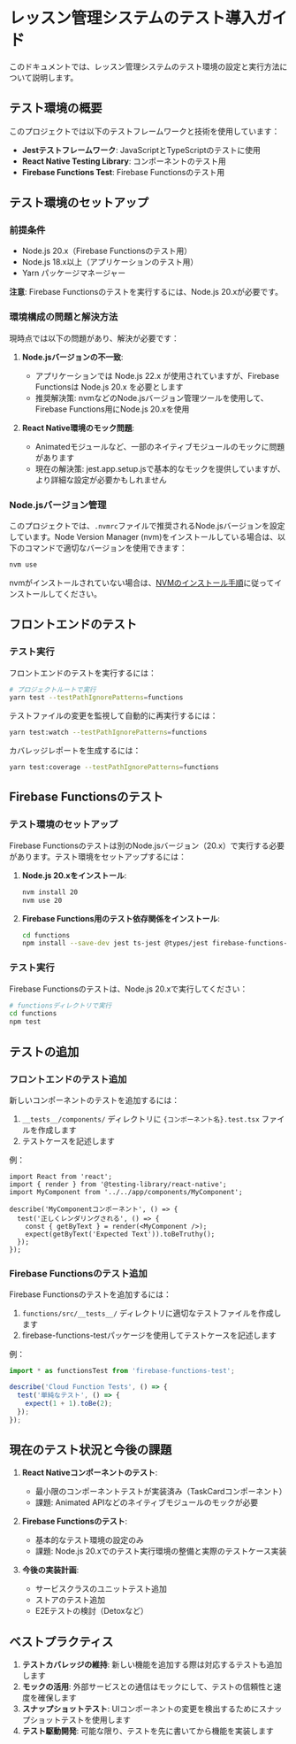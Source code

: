 # レッスン管理システムのテスト導入ガイド

このドキュメントでは、レッスン管理システムのテスト環境の設定と実行方法について説明します。

## テスト環境の概要

このプロジェクトでは以下のテストフレームワークと技術を使用しています：

- **Jestテストフレームワーク**: JavaScriptとTypeScriptのテストに使用
- **React Native Testing Library**: コンポーネントのテスト用
- **Firebase Functions Test**: Firebase Functionsのテスト用

## テスト環境のセットアップ

### 前提条件

- Node.js 20.x（Firebase Functionsのテスト用）
- Node.js 18.x以上（アプリケーションのテスト用）
- Yarn パッケージマネージャー

**注意**: Firebase Functionsのテストを実行するには、Node.js 20.xが必要です。

### 環境構成の問題と解決方法

現時点では以下の問題があり、解決が必要です：

1. **Node.jsバージョンの不一致**: 
   - アプリケーションでは Node.js 22.x が使用されていますが、Firebase Functionsは Node.js 20.x を必要とします
   - 推奨解決策: nvmなどのNode.jsバージョン管理ツールを使用して、Firebase Functions用にNode.js 20.xを使用

2. **React Native環境のモック問題**:
   - Animatedモジュールなど、一部のネイティブモジュールのモックに問題があります
   - 現在の解決策: jest.app.setup.jsで基本的なモックを提供していますが、より詳細な設定が必要かもしれません

### Node.jsバージョン管理

このプロジェクトでは、`.nvmrc`ファイルで推奨されるNode.jsバージョンを設定しています。Node Version Manager (nvm)をインストールしている場合は、以下のコマンドで適切なバージョンを使用できます：

```bash
nvm use
```

nvmがインストールされていない場合は、[NVMのインストール手順](https://github.com/nvm-sh/nvm#installing-and-updating)に従ってインストールしてください。

## フロントエンドのテスト

### テスト実行

フロントエンドのテストを実行するには：

```bash
# プロジェクトルートで実行
yarn test --testPathIgnorePatterns=functions
```

テストファイルの変更を監視して自動的に再実行するには：

```bash
yarn test:watch --testPathIgnorePatterns=functions
```

カバレッジレポートを生成するには：

```bash
yarn test:coverage --testPathIgnorePatterns=functions
```

## Firebase Functionsのテスト

### テスト環境のセットアップ

Firebase Functionsのテストは別のNode.jsバージョン（20.x）で実行する必要があります。テスト環境をセットアップするには：

1. **Node.js 20.xをインストール**:
   ```bash
   nvm install 20
   nvm use 20
   ```

2. **Firebase Functions用のテスト依存関係をインストール**:
   ```bash
   cd functions
   npm install --save-dev jest ts-jest @types/jest firebase-functions-test
   ```

### テスト実行

Firebase Functionsのテストは、Node.js 20.xで実行してください：

```bash
# functionsディレクトリで実行
cd functions
npm test
```

## テストの追加

### フロントエンドのテスト追加

新しいコンポーネントのテストを追加するには：

1. `__tests__/components/` ディレクトリに `{コンポーネント名}.test.tsx` ファイルを作成します
2. テストケースを記述します

例：
```tsx
import React from 'react';
import { render } from '@testing-library/react-native';
import MyComponent from '../../app/components/MyComponent';

describe('MyComponentコンポーネント', () => {
  test('正しくレンダリングされる', () => {
    const { getByText } = render(<MyComponent />);
    expect(getByText('Expected Text')).toBeTruthy();
  });
});
```

### Firebase Functionsのテスト追加

Firebase Functionsのテストを追加するには：

1. `functions/src/__tests__/` ディレクトリに適切なテストファイルを作成します
2. firebase-functions-testパッケージを使用してテストケースを記述します

例：
```typescript
import * as functionsTest from 'firebase-functions-test';

describe('Cloud Function Tests', () => {
  test('単純なテスト', () => {
    expect(1 + 1).toBe(2);
  });
});
```

## 現在のテスト状況と今後の課題

1. **React Nativeコンポーネントのテスト**: 
   - 最小限のコンポーネントテストが実装済み（TaskCardコンポーネント）
   - 課題: Animated APIなどのネイティブモジュールのモックが必要

2. **Firebase Functionsのテスト**:
   - 基本的なテスト環境の設定のみ 
   - 課題: Node.js 20.xでのテスト実行環境の整備と実際のテストケース実装

3. **今後の実装計画**:
   - サービスクラスのユニットテスト追加
   - ストアのテスト追加
   - E2Eテストの検討（Detoxなど）

## ベストプラクティス

1. **テストカバレッジの維持**: 新しい機能を追加する際は対応するテストも追加します
2. **モックの活用**: 外部サービスとの通信はモックにして、テストの信頼性と速度を確保します
3. **スナップショットテスト**: UIコンポーネントの変更を検出するためにスナップショットテストを使用します
4. **テスト駆動開発**: 可能な限り、テストを先に書いてから機能を実装します
